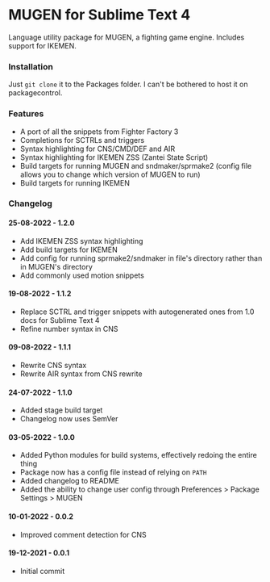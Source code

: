 # MUGEN for Sublime Text 4

Language utility package for MUGEN, a fighting game engine. Includes support for IKEMEN.

### Installation

Just `git clone` it to the Packages folder. I can't be bothered to host it on packagecontrol.

### Features

- A port of all the snippets from Fighter Factory 3
- Completions for SCTRLs and triggers
- Syntax highlighting for CNS/CMD/DEF and AIR
- Syntax highlighting for IKEMEN ZSS (Zantei State Script)
- Build targets for running MUGEN and sndmaker/sprmake2 (config file allows you to change which version of MUGEN to run)
- Build targets for running IKEMEN

### Changelog

#### 25-08-2022 - 1.2.0
- Add IKEMEN ZSS syntax highlighting
- Add build targets for IKEMEN
- Add config for running sprmake2/sndmaker in file's directory rather than in MUGEN's directory
- Add commonly used motion snippets

#### 19-08-2022 - 1.1.2
- Replace SCTRL and trigger snippets with autogenerated ones from 1.0 docs for Sublime Text 4
- Refine number syntax in CNS 

#### 09-08-2022 - 1.1.1
- Rewrite CNS syntax
- Rewrite AIR syntax from CNS rewrite

#### 24-07-2022 - 1.1.0
- Added stage build target
- Changelog now uses SemVer

#### 03-05-2022 - 1.0.0
- Added Python modules for build systems, effectively redoing the entire thing
- Package now has a config file instead of relying on `PATH`
- Added changelog to README
- Added the ability to change user config through Preferences > Package Settings > MUGEN

#### 10-01-2022 - 0.0.2
- Improved comment detection for CNS

#### 19-12-2021 - 0.0.1
- Initial commit